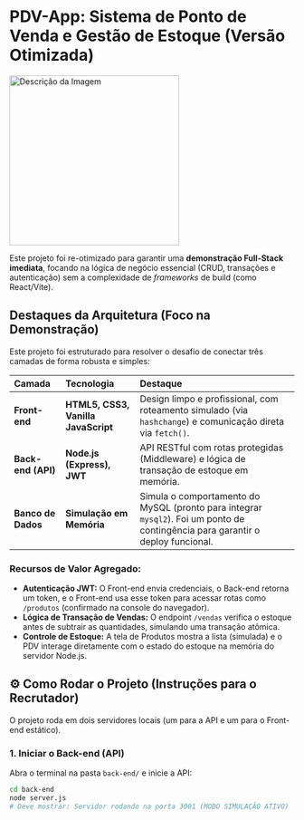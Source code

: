 #  PDV-App: Sistema de Ponto de Venda e Gestão de Estoque (Versão Otimizada)

<img src="img.README/tela-login.jpg" alt="Descrição da Imagem" width="300"/>

Este projeto foi re-otimizado para garantir uma **demonstração Full-Stack imediata**, focando na lógica de negócio essencial (CRUD, transações e autenticação) sem a complexidade de *frameworks* de build (como React/Vite).

##  Destaques da Arquitetura (Foco na Demonstração)

Este projeto foi estruturado para resolver o desafio de conectar três camadas de forma robusta e simples:

| Camada | Tecnologia | Destaque |
| :--- | :--- | :--- |
| **Front-end** | **HTML5, CSS3, Vanilla JavaScript** | Design limpo e profissional, com roteamento simulado (via `hashchange`) e comunicação direta via `fetch()`. |
| **Back-end (API)** | **Node.js (Express), JWT** | API RESTful com rotas protegidas (Middleware) e lógica de transação de estoque em memória. |
| **Banco de Dados** | **Simulação em Memória** | Simula o comportamento do MySQL (pronto para integrar `mysql2`). Foi um ponto de contingência para garantir o deploy funcional. |

### Recursos de Valor Agregado:

* **Autenticação JWT:** O Front-end envia credenciais, o Back-end retorna um token, e o Front-end usa esse token para acessar rotas como `/produtos` (confirmado na console do navegador).
* **Lógica de Transação de Vendas:** O endpoint `/vendas` verifica o estoque antes de subtrair as quantidades, simulando uma transação atômica.
* **Controle de Estoque:** A tela de Produtos mostra a lista (simulada) e o PDV interage diretamente com o estado do estoque na memória do servidor Node.js.

## ⚙️ Como Rodar o Projeto (Instruções para o Recrutador)

O projeto roda em dois servidores locais (um para a API e um para o Front-end estático).

### 1. Iniciar o Back-end (API)

Abra o terminal na pasta `back-end/` e inicie a API:

```bash
cd back-end
node server.js 
# Deve mostrar: Servidor rodando na porta 3001 (MODO SIMULAÇÃO ATIVO)
